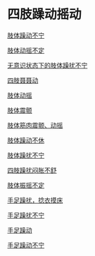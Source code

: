 # 四肢躁动摇动[肢体躁动不宁](https://www.gmzyjc.com/search/result?wd=肢体躁动不宁)[肢体动摇不定](https://www.gmzyjc.com/search/result?wd=肢体动摇不定)[无意识状态下的肢体躁扰不宁](https://www.gmzyjc.com/search/result?wd=无意识状态下的肢体躁扰不宁)[四肢聂聂动](https://www.gmzyjc.com/search/result?wd=四肢聂聂动)[肢体动摇](https://www.gmzyjc.com/search/result?wd=肢体动摇)[肢体震颤](https://www.gmzyjc.com/search/result?wd=肢体震颤)[肢体筋肉震颤、动摇](https://www.gmzyjc.com/search/result?wd=肢体筋肉震颤、动摇)[肢体躁动不休](https://www.gmzyjc.com/search/result?wd=肢体躁动不休)[肢体躁扰不宁](https://www.gmzyjc.com/search/result?wd=肢体躁扰不宁)[四肢躁扰闷胀不舒](https://www.gmzyjc.com/search/result?wd=四肢躁扰闷胀不舒)[肢体振摇不定](https://www.gmzyjc.com/search/result?wd=肢体振摇不定)[手足躁扰，捻衣摸床](https://www.gmzyjc.com/search/result?wd=手足躁扰，捻衣摸床)[手足躁扰不宁](https://www.gmzyjc.com/search/result?wd=手足躁扰不宁)[手足躁动](https://www.gmzyjc.com/search/result?wd=手足躁动)[手足躁动不宁](https://www.gmzyjc.com/search/result?wd=手足躁动不宁)